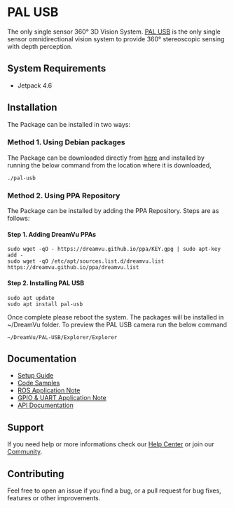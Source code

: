 # PAL USB
The only single sensor 360° 3D Vision System. [PAL USB](https://dreamvu.com/pal-usb/) is the only single sensor omnidirectional vision system to provide 360° stereoscopic sensing with depth perception. 

## System Requirements
* Jetpack 4.6

## Installation

The Package can be installed in two ways:

### Method 1. Using Debian packages

The Package can be downloaded directly from [here](https://github.com/DreamVu/ppa/blob/main/pal-usb/pal-usb?raw=true) and installed by running the below command from the location where it is downloaded,

    ./pal-usb

### Method 2. Using PPA Repository

The Package can be installed by adding the PPA Repository. Steps are as follows:

#### Step 1. Adding DreamVu PPAs
    sudo wget -qO - https://dreamvu.github.io/ppa/KEY.gpg | sudo apt-key add -
    sudo wget -qO /etc/apt/sources.list.d/dreamvu.list https://dreamvu.github.io/ppa/dreamvu.list
    
#### Step 2. Installing PAL USB
    sudo apt update
    sudo apt install pal-usb


Once complete please reboot the system. The packages will be installed in \~/DreamVu folder. To preview the PAL USB camera run the below command 
    
    ~/DreamVu/PAL-USB/Explorer/Explorer

## Documentation 
- [Setup Guide](https://docs.google.com/document/d/e/2PACX-1vQvz5Ms3WfdZyYbyvzPIqjyyGyXEdKc9-4SrJUJa0WAnXnlB5WTftUWCWAfgfV6Xbaqmxh0S25kFsTu/pub)
- [Code Samples](https://docs.google.com/document/d/e/2PACX-1vQ32SF48KvE6VvsHW94KX-23A8a3baPhGHiT65xJ2AeR5tbdD72ZcA02KOfkAmuUBnsYT8Wf7iR5DlE/pub)
- [ROS Application Note](https://docs.google.com/document/d/e/2PACX-1vTN9U7ZocPkSLjN90oEgiOtFgr4e81qbgLsfpibcUGtQnvx3zpwMETmWvJ4BujKfcuOYSs_Yh95_4fm/pub)
- [GPIO & UART Application Note](https://docs.google.com/document/d/e/2PACX-1vTN9U7ZocPkSLjN90oEgiOtFgr4e81qbgLsfpibcUGtQnvx3zpwMETmWvJ4BujKfcuOYSs_Yh95_4fm/pub)
- [API Documentation](https://docs.google.com/document/d/e/2PACX-1vSrv7mq6tkspG0TiyJVDDMPw5PTJAG6Ecv41tnu8IERx5wKkCf7xXf26-udCOf1WvpbKkAmcXr-1UgT/pub)

## Support 
If you need help or more informations check our [Help Center](https://support.dreamvu.com/portal/en/home) or join our [Community](https://support.dreamvu.com/portal/en/community/dreamvu-inc). 

## Contributing
Feel free to open an issue if you find a bug, or a pull request for bug fixes, features or other improvements.
